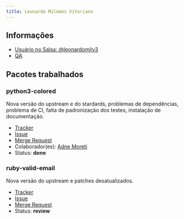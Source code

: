 ```yaml
---
title: Leonardo Milomes Vitoriano
---
```


## Informações

- [Usuário no Salsa: @leonardomilv3](https://salsa.debian.org/leonardomilv3)
- [QA](https://qa.debian.org/developer.php?email=leonardomilov@gmail.com)

## Pacotes trabalhados

### python3-colored

Nova versão do upstream e do stardards, problemas de dependências, problema de CI, falta de padronização dos testes, instalação de documentação.

- [Tracker](https://tracker.debian.org/pkg/colored)
- [Issue](https://salsa.debian.org/debian-brasilia-team/docs/-/issues/67)
- [Merge Request](https://salsa.debian.org/python-team/packages/python-colored/-/merge_requests/1)
- Colaborador(es): [Adne Moreti](https://salsa.debian.org/AdneMoretti)
- Status: **done**

### ruby-valid-email

Nova versão do upstream e patches desatualizados.

- [Tracker](https://tracker.debian.org/pkg/ruby-valid-email)
- [Issue](https://salsa.debian.org/debian-brasilia-team/docs/-/issues/74)
- [Merge Request](https://salsa.debian.org/ruby-team/ruby-valid-email/-/merge_requests/1)
- Status: **review**



